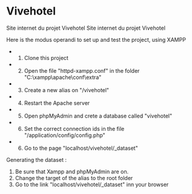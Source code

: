 # Vivehotel
Site internet du projet Vivehotel	Site internet du projet Vivehotel

Here is the modus operandi to set up and test the project, using XAMPP

- 1. Clone this project
- 2. Open the file "httpd-xampp.conf" in the folder "C:\xampp\apache\conf\extra"
- 3. Create a new alias on "/vivehotel"
- 4. Restart the Apache server
- 5. Open phpMyAdmin and crete a database called "vivehotel"
- 6. Set the correct connection ids in the file "/application/config/config.php"
- 6. Go to the page "localhost/vivehotel/\_dataset"

Generating the dataset : 
1. Be sure that Xampp and phpMyAdmin are on.
2. Change the target of the alias to the root folder
1. Go to the link "localhost/vivehotel/\_dataset" inn your browser